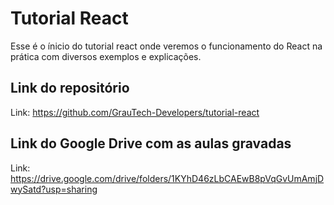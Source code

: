 # Tutorial React

Esse é o ínicio do tutorial react onde veremos o funcionamento do React na prática com diversos exemplos e explicações.

## Link do repositório

Link: https://github.com/GrauTech-Developers/tutorial-react

## Link do Google Drive com as aulas gravadas

Link: https://drive.google.com/drive/folders/1KYhD46zLbCAEwB8pVqGvUmAmjDwySatd?usp=sharing